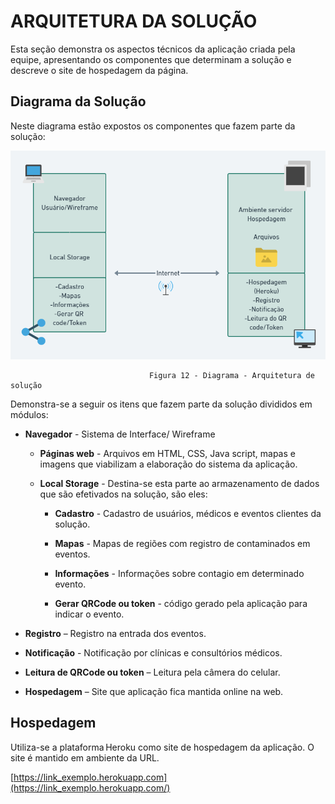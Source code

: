 #  ARQUITETURA DA SOLUÇÃO
    

Esta seção demonstra os aspectos técnicos da aplicação criada pela equipe, apresentando os componentes que determinam a solução e descreve o site de hospedagem da página.

## Diagrama da Solução
    
Neste diagrama estão expostos os componentes que fazem parte da solução:  

![Fluxograma](https://github.com/ICEI-PUC-Minas-PMV-ADS/pmv-ads-2021-2-e1-proj-web-t5-g5-controle-contaminados/blob/main/Fluxograma.png)

                                   Figura 12 - Diagrama - Arquitetura de solução   
  
Demonstra-se a seguir os itens que fazem parte da solução divididos em módulos: 

 

 - **Navegador**  - Sistema de Interface/ Wireframe

    -  **Páginas web** - Arquivos em HTML, CSS, Java script, mapas e imagens que viabilizam a elaboração do sistema da aplicação.
     
    - **Local Storage** - Destina-se esta parte ao armazenamento de dados que são efetivados na solução, são eles:
    
        - **Cadastro** - Cadastro de usuários, médicos e eventos clientes da solução.
        
        - **Mapas** -  Mapas de regiões com registro de contaminados em eventos.
        
        - **Informações** - Informações sobre contagio em determinado evento.
        
        - **Gerar QRCode ou token** - código gerado pela aplicação para indicar o evento.  

-  **Registro** – Registro na entrada dos eventos. 
    
-   **Notificação** - Notificação por clínicas e consultórios médicos. 
    
-   **Leitura de QRCode ou token** – Leitura pela câmera do celular.
    
-  **Hospedagem** – Site que aplicação fica mantida online na web.


 
## Hospedagem
    

Utiliza-se a plataforma Heroku como site de hospedagem da aplicação. O site é mantido em ambiente da URL.

[https://link_exemplo.herokuapp.com](https://link_exemplo.herokuapp.com/)
